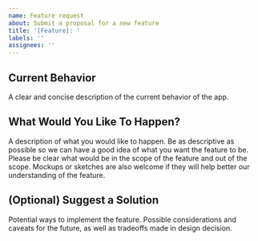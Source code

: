 ```yaml
---
name: Feature request
about: Submit a proposal for a new feature
title: '[Feature]: '
labels: ''
assignees: ''
---
```


## Current Behavior

A clear and concise description of the current behavior of the app.

## What Would You Like To Happen?

A description of what you would like to happen. Be as descriptive as possible so we can have a good idea of what you want the feature to be. Please be clear what would be in the scope of the feature and out of the scope. Mockups or sketches are also welcome if they will help better our understanding of the feature.

## (Optional) Suggest a Solution

Potential ways to implement the feature. Possible considerations and caveats for the future, as well as tradeoffs made in design decision.
